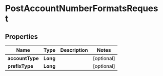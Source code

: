 
# PostAccountNumberFormatsRequest

## Properties
Name | Type | Description | Notes
------------ | ------------- | ------------- | -------------
**accountType** | **Long** |  |  [optional]
**prefixType** | **Long** |  |  [optional]



